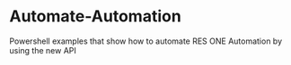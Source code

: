 # Automate-Automation
Powershell examples that show how to automate RES ONE Automation by using the new API
